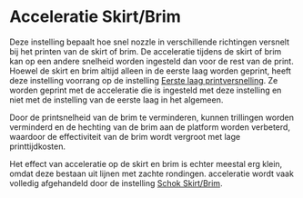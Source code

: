 Acceleratie Skirt/Brim
====
Deze instelling bepaalt hoe snel nozzle in verschillende richtingen versnelt bij het printen van de skirt of brim. De acceleratie tijdens de skirt of brim kan op een andere snelheid worden ingesteld dan voor de rest van de print. Hoewel de skirt en brim altijd alleen in de eerste laag worden geprint, heeft deze instelling voorrang op de instelling [Eerste laag printversnelling](acceleration_print_layer_0.md). Ze worden geprint met de acceleratie die is ingesteld met deze instelling en niet met de instelling van de eerste laag in het algemeen.

Door de printsnelheid van de brim te verminderen, kunnen trillingen worden verminderd en de hechting van de brim aan de platform worden verbeterd, waardoor de effectiviteit van de brim wordt vergroot met lage printtijdkosten.

Het effect van acceleratie op de skirt en brim is echter meestal erg klein, omdat deze bestaan uit lijnen met zachte rondingen. acceleratie wordt vaak volledig afgehandeld door de instelling [Schok Skirt/Brim](jerk_skirt_brim.md).